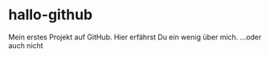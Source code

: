# hallo-github
Mein erstes Projekt auf GitHub. Hier erfährst Du ein wenig über mich.
...oder auch nicht
